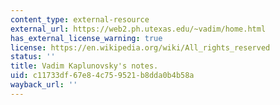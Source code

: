 ```yaml
---
content_type: external-resource
external_url: https://web2.ph.utexas.edu/~vadim/home.html
has_external_license_warning: true
license: https://en.wikipedia.org/wiki/All_rights_reserved
status: ''
title: Vadim Kaplunovsky's notes.
uid: c11733df-67e8-4c75-9521-b8dda0b4b58a
wayback_url: ''
---
```

